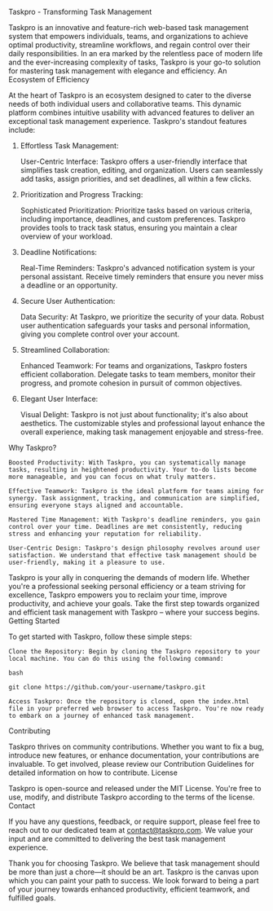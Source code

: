 Taskpro - Transforming Task Management

Taskpro is an innovative and feature-rich web-based task management system that empowers individuals, teams, and organizations to achieve optimal productivity, streamline workflows, and regain control over their daily responsibilities. In an era marked by the relentless pace of modern life and the ever-increasing complexity of tasks, Taskpro is your go-to solution for mastering task management with elegance and efficiency.
An Ecosystem of Efficiency

At the heart of Taskpro is an ecosystem designed to cater to the diverse needs of both individual users and collaborative teams. This dynamic platform combines intuitive usability with advanced features to deliver an exceptional task management experience. Taskpro's standout features include:
1. Effortless Task Management:

    User-Centric Interface: Taskpro offers a user-friendly interface that simplifies task creation, editing, and organization. Users can seamlessly add tasks, assign priorities, and set deadlines, all within a few clicks.

2. Prioritization and Progress Tracking:

    Sophisticated Prioritization: Prioritize tasks based on various criteria, including importance, deadlines, and custom preferences. Taskpro provides tools to track task status, ensuring you maintain a clear overview of your workload.

3. Deadline Notifications:

    Real-Time Reminders: Taskpro's advanced notification system is your personal assistant. Receive timely reminders that ensure you never miss a deadline or an opportunity.

4. Secure User Authentication:

    Data Security: At Taskpro, we prioritize the security of your data. Robust user authentication safeguards your tasks and personal information, giving you complete control over your account.

5. Streamlined Collaboration:

    Enhanced Teamwork: For teams and organizations, Taskpro fosters efficient collaboration. Delegate tasks to team members, monitor their progress, and promote cohesion in pursuit of common objectives.

6. Elegant User Interface:

    Visual Delight: Taskpro is not just about functionality; it's also about aesthetics. The customizable styles and professional layout enhance the overall experience, making task management enjoyable and stress-free.

Why Taskpro?

    Boosted Productivity: With Taskpro, you can systematically manage tasks, resulting in heightened productivity. Your to-do lists become more manageable, and you can focus on what truly matters.

    Effective Teamwork: Taskpro is the ideal platform for teams aiming for synergy. Task assignment, tracking, and communication are simplified, ensuring everyone stays aligned and accountable.

    Mastered Time Management: With Taskpro's deadline reminders, you gain control over your time. Deadlines are met consistently, reducing stress and enhancing your reputation for reliability.

    User-Centric Design: Taskpro's design philosophy revolves around user satisfaction. We understand that effective task management should be user-friendly, making it a pleasure to use.

Taskpro is your ally in conquering the demands of modern life. Whether you're a professional seeking personal efficiency or a team striving for excellence, Taskpro empowers you to reclaim your time, improve productivity, and achieve your goals. Take the first step towards organized and efficient task management with Taskpro – where your success begins.
Getting Started

To get started with Taskpro, follow these simple steps:

    Clone the Repository: Begin by cloning the Taskpro repository to your local machine. You can do this using the following command:

    bash

    git clone https://github.com/your-username/taskpro.git

    Access Taskpro: Once the repository is cloned, open the index.html file in your preferred web browser to access Taskpro. You're now ready to embark on a journey of enhanced task management.

Contributing

Taskpro thrives on community contributions. Whether you want to fix a bug, introduce new features, or enhance documentation, your contributions are invaluable. To get involved, please review our Contribution Guidelines for detailed information on how to contribute.
License

Taskpro is open-source and released under the MIT License. You're free to use, modify, and distribute Taskpro according to the terms of the license.
Contact

If you have any questions, feedback, or require support, please feel free to reach out to our dedicated team at contact@taskpro.com. We value your input and are committed to delivering the best task management experience.

Thank you for choosing Taskpro. We believe that task management should be more than just a chore—it should be an art. Taskpro is the canvas upon which you can paint your path to success. We look forward to being a part of your journey towards enhanced productivity, efficient teamwork, and fulfilled goals.
